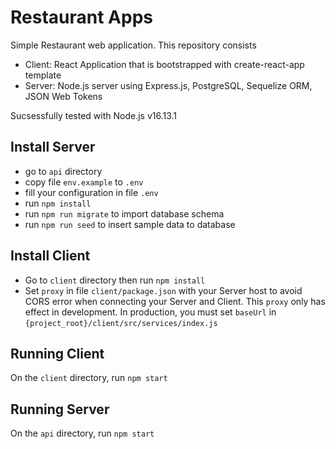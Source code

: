 # Restaurant Apps

Simple Restaurant web application. This repository consists 
- Client: React Application that is bootstrapped with create-react-app template<br/>
- Server: Node.js server using Express.js, PostgreSQL, Sequelize ORM, JSON Web Tokens  

Sucsessfully tested with Node.js v16.13.1

## Install Server  
- go to `api` directory
- copy file `env.example` to `.env`  
- fill your configuration in file `.env`  
- run `npm install`  
- run `npm run migrate` to import database schema    
- run `npm run seed` to insert sample data to database  

## Install Client  

- Go to `client` directory then run `npm install`  
- Set `proxy` in file `client/package.json` with your Server host to avoid CORS error when connecting your Server and Client. This `proxy` only has effect in development. In production, you must set `baseUrl` in `{project_root}/client/src/services/index.js`

## Running Client

On the `client` directory, run `npm start`

## Running Server
On the `api` directory, run `npm start`  
